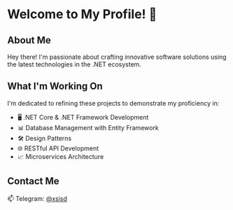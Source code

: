 # Welcome to My Profile! 👋

## About Me
Hey there! I'm passionate about crafting innovative software solutions using the latest technologies in the .NET ecosystem.

## What I'm Working On
I'm dedicated to refining these projects to demonstrate my proficiency in:
- 🖥️ .NET Core & .NET Framework Development
- 📊 Database Management with Entity Framework
- 🛠️ Design Patterns
- 🌐 RESTful API Development
- 📈 Microservices Architecture

## Contact Me
📫 Telegram: [@xsisd](https://t.me/xsisd)
